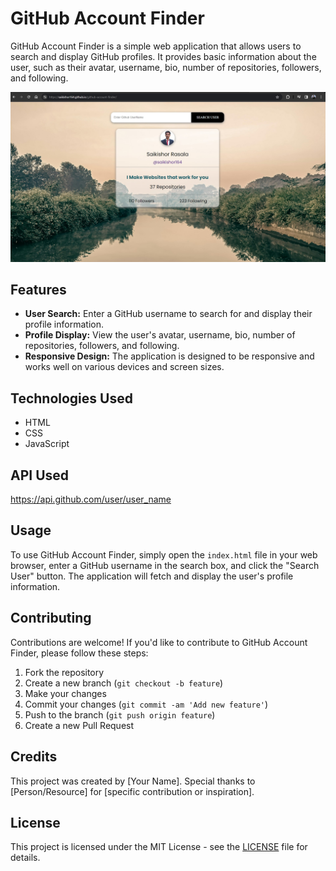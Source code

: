 # GitHub Account Finder

GitHub Account Finder is a simple web application that allows users to search and display GitHub profiles. It provides basic information about the user, such as their avatar, username, bio, number of repositories, followers, and following.

![GitHub Account Finder Screenshot](github-account-finder.jpg)

## Features

- **User Search:** Enter a GitHub username to search for and display their profile information.
- **Profile Display:** View the user's avatar, username, bio, number of repositories, followers, and following.
- **Responsive Design:** The application is designed to be responsive and works well on various devices and screen sizes.

## Technologies Used

- HTML
- CSS
- JavaScript

## API Used
https://api.github.com/user/user_name

## Usage

To use GitHub Account Finder, simply open the `index.html` file in your web browser, enter a GitHub username in the search box, and click the "Search User" button. The application will fetch and display the user's profile information.

## Contributing

Contributions are welcome! If you'd like to contribute to GitHub Account Finder, please follow these steps:

1. Fork the repository
2. Create a new branch (`git checkout -b feature`)
3. Make your changes
4. Commit your changes (`git commit -am 'Add new feature'`)
5. Push to the branch (`git push origin feature`)
6. Create a new Pull Request

## Credits

This project was created by [Your Name]. Special thanks to [Person/Resource] for [specific contribution or inspiration].

## License

This project is licensed under the MIT License - see the [LICENSE](LICENSE) file for details.
